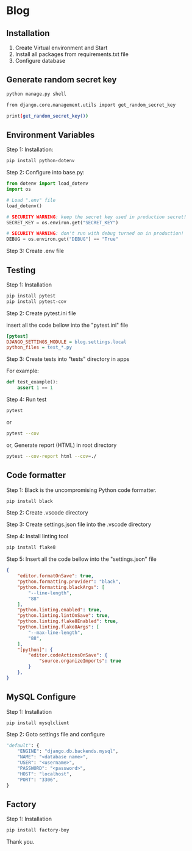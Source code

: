 # Blog

## Installation

1. Create Virtual environment and Start
2. Install all packages from requirements.txt file
3. Configure database

## Generate random secret key

```bash
python manage.py shell

from django.core.management.utils import get_random_secret_key

print(get_random_secret_key())
```

## Environment Variables

Step 1: Installation:

```bash
pip install python-dotenv
```

Step 2: Configure into base.py:

```python
from dotenv import load_dotenv
import os

# Load ".env" file
load_dotenv()

# SECURITY WARNING: keep the secret key used in production secret!
SECRET_KEY = os.environ.get("SECRET_KEY")

# SECURITY WARNING: don't run with debug turned on in production!
DEBUG = os.environ.get("DEBUG") == "True"
```

Step 3: Create .env file

## Testing

Step 1: Installation

```bash
pip install pytest
pip install pytest-cov
```

Step 2: Create pytest.ini file

insert all the code bellow into the "pytest.ini" file

```ini
[pytest]
DJANGO_SETTINGS_MODULE = blog.settings.local
python_files = test_*.py
```

Step 3: Create tests into "tests" directory in apps

For example:

```py
def test_example():
    assert 1 == 1
```

Step 4: Run test

```bash
pytest
```

or

```bash
pytest --cov
```

or, Generate report (HTML) in root directory

```bash
pytest --cov-report html --cov=./
```

## Code formatter

Step 1: Black is the uncompromising Python code formatter.

```bash
pip install black
```

Step 2: Create .vscode directory

Step 3: Create settings.json file into the .vscode directory

Step 4: Install linting tool

```bash
pip install flake8
```

Step 5: Insert all the code bellow into the "settings.json" file

```json
{
    "editor.formatOnSave": true,
    "python.formatting.provider": "black",
    "python.formatting.blackArgs": [
        "--line-length",
        "88"
    ],
    "python.linting.enabled": true,
    "python.linting.lintOnSave": true,
    "python.linting.flake8Enabled": true,
    "python.linting.flake8Args": [
        "--max-line-length",
        "88",
    ],
    "[python]": {
        "editor.codeActionsOnSave": {
            "source.organizeImports": true
        }
    },
}
```

## MySQL Configure

Step 1: Installation

```bash
pip install mysqlclient
```

Step 2: Goto settings file and configure

```py
"default": {
    "ENGINE": "django.db.backends.mysql",
    "NAME": "<database name>",
    "USER": "<username>",
    "PASSWORD": "<password>",
    "HOST": "localhost",
    "PORT": "3306",
}
```

## Factory

Step 1: Installation

```bash
pip install factory-boy
```

Thank you.

